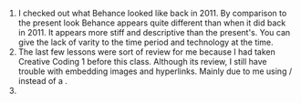 1. I checked out what Behance looked like back in 2011. By comparison to the present look Behance appears quite different than when it did back in 2011. It appears more stiff and descriptive than the present's. You can give the lack of varity to the time period and technology at the time. 
2. The last few lessons were sort of review for me because I had taken Creative Coding 1 before this class. Although its review, I still have trouble with embedding images and hyperlinks. Mainly due to me using / instead of a \. 
3. <imag src="Assignment05\Images\Screenshot 2021-09-28 113521.png ">
